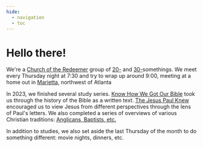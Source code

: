 ```yaml
---
hide:
  - navigation
  - toc
---
```


# Hello there!

We're a [Church of the Redeemer][1] group of [20-][2] and [30-][3]somethings.
We meet every Thursday night at 7:30 and try to wrap up around 9:00, meeting at a home out in [Marietta][4],
northwest of Atlanta

In 2023, we finished several study series.
[Know How We Got Our Bible][5] took us through the history of the Bible as a written text.
[The Jesus Paul Knew][6] encouraged us to view Jesus from different perspectives through the lens of Paul's letters.
We also completed a series of overviews of various Christian traditions: [Anglicans, Baptists, etc.][7]

In addition to studies, we also set aside the last Thursday of the month to do something different:
movie nights, dinners, etc.

[1]: https://www.redeemeratlanta.org/

[2]: https://www.merriam-webster.com/dictionary/dink

[3]: https://www.merriam-webster.com/dictionary/yuppie

[4]: https://maps.app.goo.gl/V47esnrKR2bH93u68

[5]: https://courses.zondervanacademic.com/know-how-we-got-our-bible

[6]: https://www.ivpress.com/the-jesus-paul-knew-lbs

[7]: https://www.thegospelcoalition.org/blogs/trevin-wax/quick-guide-christian-denominations/
